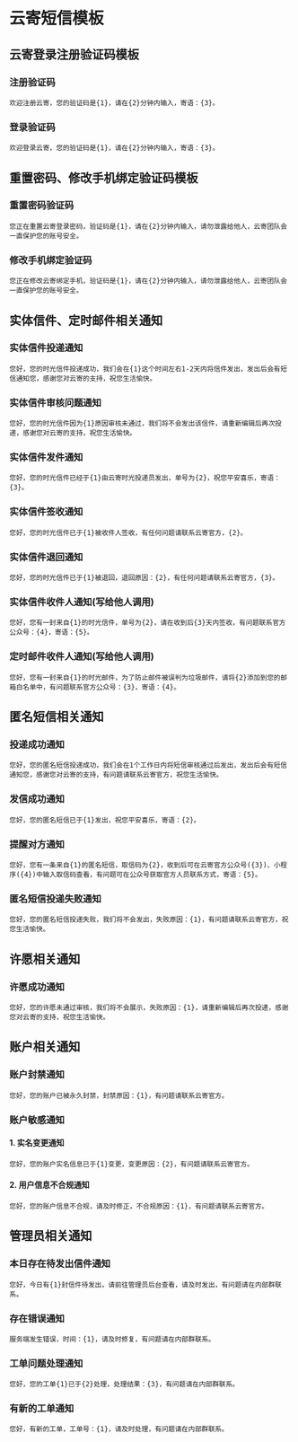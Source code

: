 # 云寄短信模板

## 云寄登录注册验证码模板
### 注册验证码
```
欢迎注册云寄，您的验证码是{1}，请在{2}分钟内输入，寄语：{3}。
```
### 登录验证码
```
欢迎登录云寄，您的验证码是{1}，请在{2}分钟内输入，寄语：{3}。
```
## 重置密码、修改手机绑定验证码模板
### 重置密码验证码
```
您正在重置云寄登录密码，验证码是{1}，请在{2}分钟内输入，请勿泄露给他人，云寄团队会一直保护您的账号安全。
```
### 修改手机绑定验证码
```
您正在修改云寄绑定手机，验证码是{1}，请在{2}分钟内输入，请勿泄露给他人，云寄团队会一直保护您的账号安全。
```
## 实体信件、定时邮件相关通知
### 实体信件投递通知
```
您好，您的时光信件投递成功，我们会在{1}这个时间左右1-2天内将信件发出，发出后会有短信通知您，感谢您对云寄的支持，祝您生活愉快。
```
### 实体信件审核问题通知
```
您好，您的时光信件因为{1}原因审核未通过，我们将不会发出该信件，请重新编辑后再次投递，感谢您对云寄的支持，祝您生活愉快。
```
### 实体信件发件通知
```
您好，您的时光信件已经于{1}由云寄时光投递员发出，单号为{2}，祝您平安喜乐，寄语：{3}。
```
### 实体信件签收通知
```
您好，您的时光信件已于{1}被收件人签收，有任何问题请联系云寄官方，{2}。
```
### 实体信件退回通知
```
您好，您的时光信件已于{1}被退回，退回原因：{2}，有任何问题请联系云寄官方，{3}。
```
### 实体信件收件人通知(写给他人调用)
```
您好，您有一封来自{1}的时光信件，单号为{2}，请在收到后{3}天内签收，有问题联系官方公众号：{4}，寄语：{5}。
```
### 定时邮件收件人通知(写给他人调用)
```
您好，您有一封来自{1}的时光邮件，为了防止邮件被误判为垃圾邮件，请将{2}添加到您的邮箱白名单中，有问题联系官方公众号：{3}，寄语：{4}。
```

## 匿名短信相关通知
### 投递成功通知
```
您好，您的匿名短信投递成功，我们会在1个工作日内将短信审核通过后发出，发出后会有短信通知您，感谢您对云寄的支持，有问题请联系云寄官方，祝您生活愉快。
```
### 发信成功通知
```
您好，您的匿名短信已于{1}发出，祝您平安喜乐，寄语：{2}。
```
### 提醒对方通知
```
您好，您有一条来自{1}的匿名短信，取信码为{2}，收到后可在云寄官方公众号({3})、小程序({4})中输入取信码查看，有问题可在公众号获取官方人员联系方式，寄语：{5}。
```
### 匿名短信投递失败通知
```
您好，您的匿名短信投递失败，我们将不会发出，失败原因：{1}，有问题请联系云寄官方，祝您生活愉快。
```
## 许愿相关通知
### 许愿成功通知
```
您好，您的许愿未通过审核，我们将不会展示，失败原因：{1}，请重新编辑后再次投递，感谢您对云寄的支持，祝您生活愉快。
```
## 账户相关通知
### 账户封禁通知
```
您好，您的账户已被永久封禁，封禁原因：{1}，有问题请联系云寄官方。
```
### 账户敏感通知
#### 1. 实名变更通知
```
您好，您的账户实名信息已于{1}变更，变更原因：{2}，有问题请联系云寄官方。
```
#### 2. 用户信息不合规通知
```
您好，您的账户信息不合规，请及时修正，不合规原因：{1}，有问题请联系云寄官方。
```
## 管理员相关通知
### 本日存在待发出信件通知
```
您好，今日有{1}封信件待发出，请前往管理员后台查看，请及时发出，有问题请在内部群联系。
```
### 存在错误通知
```
服务端发生错误，时间：{1}，请及时修复，有问题请在内部群联系。
```
### 工单问题处理通知
```
您好，您的工单{1}已于{2}处理，处理结果：{3}，有问题请在内部群联系。
```
### 有新的工单通知
```
您好，有新的工单，工单号：{1}，请及时处理，有问题请在内部群联系。
```